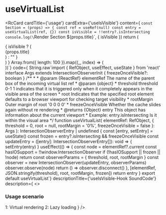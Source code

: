 # useVirtualList 
<RcCard
  cardTitle={'usage'}
  cardExtra={'useIsVisible'}
  content={
`const Section = (props) => {
const ref = useRef(null)
const entry = useVirtualList(ref, {})
const isVisible = !!entry?.isIntersecting
console.log(\`Render Section \${props.title}\`, { isVisible })
return (
  <div
    ref={ref}
    style={{
      minHeight: '100vh',
      display: 'flex',
      border: '1px dashed #000',
      fontSize: '2rem',
      width: '100%'
    }}
  >
    {
      isVisible ? (
        <div style={{ margin: 'auto' }}>{props.title}</div>
      ) : ""
    }
  </div>
)
}
Array.from({ length: 100 }).map((_, index) => (
  <Section key={index + 1} title={\`\${index + 1}\`} />
))`}
  code={
String.raw`import { RefObject, useEffect, useState } from 'react'
interface Args extends IntersectionObserverInit {
  freezeOnceVisible?: boolean
}
/**
 * 
 * @param {ReactRef} elementRef The name of the parent box of the incoming virtual list ref
 * @param {object} 
 * threshold         threshold 0-1  1 indicates that it is triggered only when it completely appears in the visible area of the screen
 * root              Indicates that the specified root element defaults to a browser viewport for checking target visibility
 * rootMargin        Outer margin of root '0 0 0 0'  
 * freezeOnceVisible Whether the cache slides again without re rendering
 * @returns {Object} entry This object has information about the current viewport 
 * Example: entry.isIntersecting Is it within the visual area
 */
function useVirtualList(
  elementRef: RefObject<Element>,
  {
    threshold = 0,
    root = null,
    rootMargin = '0%',
    freezeOnceVisible = false
  }: Args
): IntersectionObserverEntry | undefined {
  const [entry, setEntry] = useState<IntersectionObserverEntry>()
  const frozen = entry?.isIntersecting && freezeOnceVisible
  const updateEntry = ([entry]: IntersectionObserverEntry[]): void => {
    setEntry(entry)
  }
  useEffect(() => {
    const node = elementRef?.current
    const hasIOSupport = !!window.IntersectionObserver
    if (!hasIOSupport || frozen || !node) return
    const observerParams = { threshold, root, rootMargin }
    const observer = new IntersectionObserver(updateEntry, observerParams)
    observer.observe(node)
    return () => observer.disconnect()
  }, [elementRef, JSON.stringify(threshold), root, rootMargin, frozen])
  return entry
}
export default useVirtualList`}
  descriptionTitle={'useIsVisible-Hook SoundCode'}
  description={
    <> 
      <h3>Usage scenario</h3>
      <span>1: Virtual rendering</span>
      <span>2: Lazy loading</span>
    </>
  }
/>